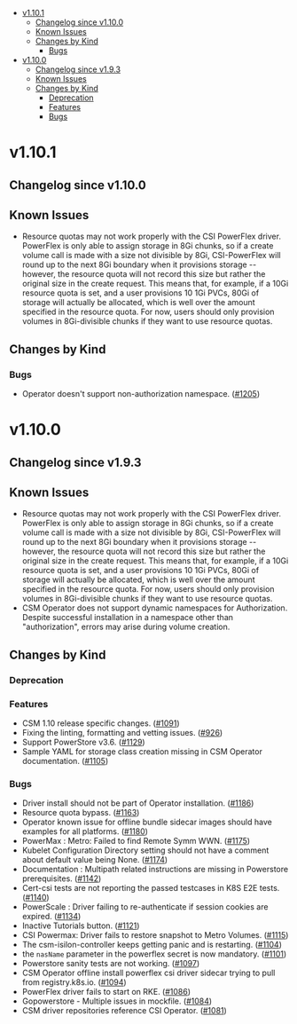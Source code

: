 <!--toc-->
- [v1.10.1](#v1101)
  - [Changelog since v1.10.0](#changelog-since-v1100)
  - [Known Issues](#known-issues)
  - [Changes by Kind](#changes-by-kind)
    - [Bugs](#bugs)
- [v1.10.0](#v1100)
  - [Changelog since v1.9.3](#changelog-since-v193)
  - [Known Issues](#known-issues-1)
  - [Changes by Kind](#changes-by-kind-1)
    - [Deprecation](#deprecation)
    - [Features](#features)
    - [Bugs](#bugs-1)
 
# v1.10.1

## Changelog since v1.10.0

## Known Issues
- Resource quotas may not work properly with the CSI PowerFlex driver. PowerFlex is only able to assign storage in 8Gi chunks, so if a create volume call is made with a size not divisible by 8Gi, CSI-PowerFlex will round up to the next 8Gi boundary when it provisions storage -- however, the resource quota will not record this size but rather the original size in the create request. This means that, for example, if a 10Gi resource quota is set, and a user provisions 10 1Gi PVCs, 80Gi of storage will actually be allocated, which is well over the amount specified in the resource quota. For now, users should only provision volumes in 8Gi-divisible chunks if they want to use resource quotas.

## Changes by Kind

### Bugs
- Operator doesn't support non-authorization namespace. ([#1205](https://github.com/dell/csm/issues/1205))


# v1.10.0 

## Changelog since v1.9.3 

## Known Issues 
- Resource quotas may not work properly with the CSI PowerFlex driver. PowerFlex is only able to assign storage in 8Gi chunks, so if a create volume call is made with a size not divisible by 8Gi, CSI-PowerFlex will round up to the next 8Gi boundary when it provisions storage -- however, the resource quota will not record this size but rather the original size in the create request. This means that, for example, if a 10Gi resource quota is set, and a user provisions 10 1Gi PVCs, 80Gi of storage will actually be allocated, which is well over the amount specified in the resource quota. For now, users should only provision volumes in 8Gi-divisible chunks if they want to use resource quotas.
- CSM Operator does not support dynamic namespaces for Authorization. Despite successful installation in a namespace other than "authorization", errors may arise during volume creation.

## Changes by Kind 

### Deprecation 

### Features 

- CSM 1.10 release specific changes. ([#1091](https://github.com/dell/csm/issues/1091))
- Fixing the linting, formatting and vetting issues. ([#926](https://github.com/dell/csm/issues/926))
- Support PowerStore v3.6. ([#1129](https://github.com/dell/csm/issues/1129))
- Sample YAML for storage class creation missing in CSM Operator documentation. ([#1105](https://github.com/dell/csm/issues/1105))

### Bugs 

- Driver install should not be part of Operator installation. ([#1186](https://github.com/dell/csm/issues/1186))
- Resource quota bypass. ([#1163](https://github.com/dell/csm/issues/1163))
- Operator known issue for offline bundle sidecar images should have examples for all platforms. ([#1180](https://github.com/dell/csm/issues/1180))
- PowerMax : Metro: Failed to find Remote Symm WWN. ([#1175](https://github.com/dell/csm/issues/1175))
- Kubelet Configuration Directory setting should not have a comment about default value being None. ([#1174](https://github.com/dell/csm/issues/1174))
- Documentation : Multipath related instructions are missing in Powerstore prerequisites. ([#1142](https://github.com/dell/csm/issues/1142))
- Cert-csi tests are not reporting the passed testcases in K8S E2E tests. ([#1140](https://github.com/dell/csm/issues/1140))
- PowerScale : Driver failing to re-authenticate if session cookies are expired. ([#1134](https://github.com/dell/csm/issues/1134))
- Inactive Tutorials button. ([#1121](https://github.com/dell/csm/issues/1121))
- CSI Powermax: Driver fails to restore snapshot to Metro Volumes. ([#1115](https://github.com/dell/csm/issues/1115))
- The csm-isilon-controller keeps getting panic and is restarting. ([#1104](https://github.com/dell/csm/issues/1104))
- the `nasName` parameter in the powerflex secret is now mandatory. ([#1101](https://github.com/dell/csm/issues/1101))
- Powerstore sanity tests are not working. ([#1097](https://github.com/dell/csm/issues/1097))
- CSM Operator offline install powerflex csi driver sidecar trying to pull from registry.k8s.io. ([#1094](https://github.com/dell/csm/issues/1094))
- PowerFlex driver fails to start on RKE. ([#1086](https://github.com/dell/csm/issues/1086))
- Gopowerstore - Multiple issues in mockfile. ([#1084](https://github.com/dell/csm/issues/1084))
- CSM driver repositories reference CSI Operator. ([#1081](https://github.com/dell/csm/issues/1081))
